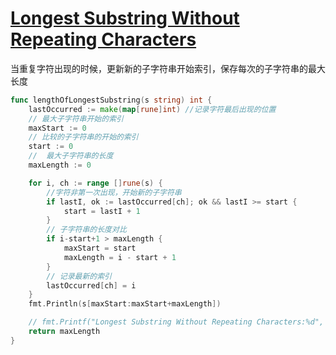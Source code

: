 # [Longest Substring Without Repeating Characters](https://leetcode.com/problems/longest-substring-without-repeating-characters/)

当重复字符出现的时候，更新新的子字符串开始索引，保存每次的子字符串的最大长度

```go
func lengthOfLongestSubstring(s string) int {
	lastOccurred := make(map[rune]int) //记录字符最后出现的位置
	// 最大子字符串开始的索引
	maxStart := 0
	// 比较的子字符串的开始的索引
	start := 0
	//  最大子字符串的长度
	maxLength := 0

	for i, ch := range []rune(s) {
		//字符非第一次出现，开始新的子字符串
		if lastI, ok := lastOccurred[ch]; ok && lastI >= start {
			start = lastI + 1
		}
		// 子字符串的长度对比
		if i-start+1 > maxLength {
			maxStart = start
			maxLength = i - start + 1
		}
		// 记录最新的索引
		lastOccurred[ch] = i
	}
	fmt.Println(s[maxStart:maxStart+maxLength])

	// fmt.Printf("Longest Substring Without Repeating Characters:%d", maxLength)
	return maxLength
}
```

